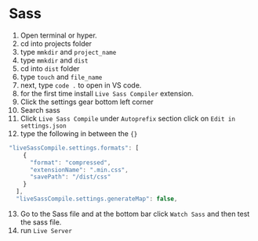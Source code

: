 # Sass

1. Open terminal or hyper.
2. cd into projects folder
3. type `mmkdir` and `project_name`
4. type `mmkdir` and `dist`
5. cd into `dist` folder
6. type `touch` and `file_name`
7. next, type `code .` to open in VS code.
8. for the first time install `Live Sass Compiler` extension.
9. Click the settings gear bottom left corner
10. Search sass
11. Click `Live Sass Compile` under `Autoprefix` section click on `Edit in settings.json`
12. type the following in between the `{}`

```javascript
"liveSassCompile.settings.formats": [
    {
      "format": "compressed",
      "extensionName": ".min.css",
      "savePath": "/dist/css"
    }
  ],
  "liveSassCompile.settings.generateMap": false,
```

13. Go to the Sass file and at the bottom bar click `Watch Sass` and then test the sass file.
14. run `Live Server`
